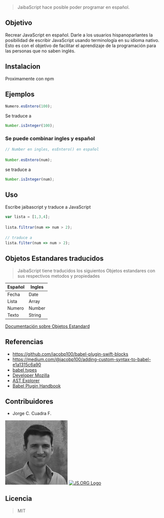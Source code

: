 > JaibaScript hace posible poder programar en español. 

## Objetivo

Recrear JavaScript en español. Darle a los usuarios hispanoparlantes la posibilidad de escribir JavaScript usando terminología en su idioma nativo. Esto es con el objetivo de facilitar el aprendizaje de la programación para las personas que no saben inglés.


## Instalacion

Proximamente con npm


## Ejemplos

```js
Numero.esEntero(100);
```

Se traduce a 

```js
Number.isInteger(100);
```

### Se puede combinar ingles y español

```js
// Number en ingles, esEntero() en español

Number.esEntero(num);
```

se traduce a

```js
Number.isInteger(num);
```

## Uso

Escribe jaibascript y traduce a JavaScript

```js
var lista = [1,3,4];

lista.filtrar(num => num > 2);

// traduce a
lista.filter(num => num > 2);
```


## Objetos Estandares traducidos

> JaibaScript tiene traducidos los siguientos Objetos estandares con sus respectivos metodos y propiedades


Español | Ingles
------- | ------
Fecha | Date
Lista | Array
Numero | Number
Texto | String

[Documentación sobre Objetos Estandard](objetos-estandard.md)


## Referencias

- https://github.com/jacobp100/babel-plugin-swift-blocks
- https://medium.com/@jacobp100/adding-custom-syntax-to-babel-e1a1315c6a90
- [babel types](https://github.com/babel/babel/blob/master/packages/babel-types/src/definitions/core.js)
- [Developer Mozilla](https://developer.mozilla.org)
- [AST Explorer](http://astexplorer.net/)
- [Babel Plugin Handbook](https://github.com/thejameskyle/babel-handbook/blob/master/translations/en/plugin-handbook.md#toc-babel-types)


## Contribuidores

- Jorge C. Cuadra F.

<img src="./jorge-cuadra.png" width="200"/>


<a href="https://js.org" target="_blank" title="JS.ORG | JavaScript Community">
<img src="https://logo.js.org/dark_horz.png" width="102" alt="JS.ORG Logo"/></a>
<!-- alternatives [bright|dark]_[horz|vert|tiny].png (width[horz:102,vert:50,tiny:77]) -->

## Licencia

> MIT

